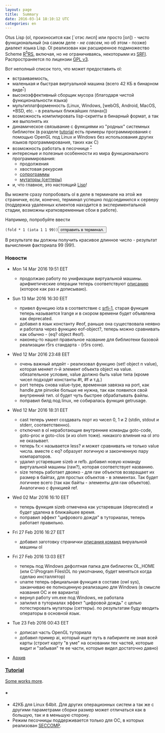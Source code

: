 ```yaml
---
layout: page
title:  Summary
date: 2016-03-14 18:10:12 UTC
categories: en
---
```


   Otus Lisp (ol, произносится как [`отэс лисп] или просто [ол]) - чисто функциональный (на самом деле - *не совсем*, но об этом - позже) диалект языка Lisp.
Ol реализован как расширенное подмножество Scheme [R<sup>5</sup>RS](http://www.schemers.org/Documents/Standards/R5RS/), включая, но не ограничиваясь, некоторыми из [SRFI](http://srfi.schemers.org/). Распространяется по лицензии [GPL v3](https://github.com/yuriy-chumak/OL/blob/master/COPYING).

   Вот неполный список того, что может предоставить ol:

  * встраиваемость,
  * маленькая и быстрая виртуальной машина (всего 42 КБ в бинарном виде<sup>[*](#42kb)</sup>)
  * высокоэффективный сборщик мусора (благодаря чистой функциональности языка)
  * мультиплатформенность (Linux, Windows, [webOS, Android, MacOS, *BSD, etc. - в реальных ближайших планах])
  * возможность компилировать lisp-скрипты в бинарный формат, а так же выполнять их
  * динамическое связывание с функциями из "родных" системных библиотек (в разделе [tutorial](?ru/tutorial) есть примеры программирования с помощью OpenGL под Linux и Windows без использования других языков программирования, таких как C)
  * возможность работать в песочнице <sup>[*](#sandbox)</sup>
  * интересные и полезные особенности из мира функционального программирования: 
    * продолжения
    * хвостовая рекурсия
    * [сопрограммы](?ru/subprograms)
    * [мутаторы (сеттеры)](?ru/mutators)
  * и, что главное, это настоящий [Lisp](https://ru.wikipedia.org/wiki/%D0%9B%D0%B8%D1%81%D0%BF)!

   Вы можете сразу попробовать ol в деле в терминале на этой же страничке, если, конечно, терминал успешно подсоединился к серверу (поддержка удаленных клиентов находится в экспериментальной стадии, возможны кратковременные сбои в работе).

   Например, попробуйте ввести
<pre><code id="fold1" data-language="scheme">(fold * 1 (iota 1 1 99))</code><button class="doit" onclick="doit(fold1.textContent)">отправить в терминал.</button></pre>

   В результате вы должны получить красивое длинное число - результат вычисления факториала 99 (99!).

### Новости

  * Mon 14 Mar 2016 19:51 EET
    * продолжаю работу по унификации виртуальной машины. арифметические операции теперь соответствуют [описанию](?ru/internals/numbers) (которое как раз и дописываю).

  * Sun 13 Mar 2016 16:30 EET
    * привел функцию iota в соответствие с [srfi-1](http://srfi.schemers.org/srfi-1/srfi-1.html), старая функция теперь называется lrange и в скором времени будет объявлена как deprecated.
    * добавил в язык константу #eof, раньше она существовала неявно и работала через функцию eof-object?, теперь можно сравнивать как обычно - (eq? object #eof).
    * наконец-то нашел правильное название для библиотеки базовой реализации r5rs стандарта - (r5rs core).

  * Wed 12 Mar 2016 23:48 EET
    * очень важный апдейт - реализовал функцию (set! object n value), которая меняет n-й элемент объекта object на value. обязательное      условие, value должно быть value типа (кроме чисел подходят константы #t, #f и т.д.) 
    * port теперь снова value-type, временная завязка на port, как handle для pinvoke больше не нужна, так как появился свой внутренний тип. ol будет чуть быстрее обрабатывать файлы.
    * поправил билд под linux, не собиралась функция getrusage.

  * Wed 12 Mar 2016 18:31 EET
    * cast теперь умеет создавать порт из чисел 0, 1 и 2 (stdin, stdout и stderr, соответственно).
    * отключил в ol неработающие внутренние команды goto-code, goto-proc и goto-clos (и из olvm тоже). никакого влияния на ol это не оказывает.
    * теперь fx:< называется less? и может сравнивать не только value числа. вместе с eq? образует логичную и законченную пару компараторов.
    * удалил устаревшие sizeb и refb. добавил новую команду виртуальной машины (raw?), которая соответствует названию.
    * size теперь работает двояко - для raw объектов возвращает их размер в байтах, для простых объектов - в элементах. Так будет логичнее всего (так как байты - элементы для raw объектов). Аналогично с функцией ref.

  * Wed 02 Mar 2016 16:10 EET
    * теперь функция sizeb отмечена как устаревшая (deprecated) и будет удалена в ближайшее время.
    * поправил эффект "цифрового дождя" в туториалах, теперь работает правильно.
    
  * Fri 27 Feb 2016 16:27 EET
    * добавил заготовку странички [описания команд](?ru/internals/olvm) вируальной машины ol

  * Fri 27 Feb 2016 13:03 EET
    * теперь под Windows дефолтная папка для библиотек OL_HOME (или C:\Program Files\OL по умолчанию, будет меняться когда сделаю инсталлятор)
    * uname теперь официальная функция в составе (owl sys), заканчиваю ее полноценную реализацию для Windows (в смысле названия ОС и ее варианта)
    * вернул работу vm.exe под Windows, не работала
    * запилил в туториалах эффект "цифровой дождь" с целью потестировать мутаторы (сеттеры). по результатам буду вводить операторы в основной язык.  

  * Tue 23 Feb 2016 00:43 EET
    * дописал часть OpenGL туториала
    * добавил пример ai, который ищет путь в лабиринте не зная всей карты (строит карту "в уме" на основании тех частей, которые видит и "забывая" те ее части, которые видел достаточно давно)
  * [Архив](https://github.com/yuriy-chumak/OL/commits/master)

### [Tutorial](?ru/tutorial)

   [Some works more](?ru/tutorial).

### *

  * <a name="42kb"></a>42КБ для Linux 64bit. Для других операционных систем а так же с другими параметрами сборки размер может отличаться как в большую, так и в меньшую сторону.
  * <a name="sandbox"></a>Режим песочницы поддерживается только для ОС, в которых реализован [SECCOMP](https://en.wikipedia.org/wiki/Seccomp).